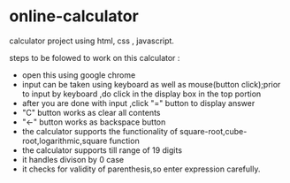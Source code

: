 # online-calculator

calculator project using html, css , javascript.

steps to be folowed to work on this calculator :
- open this using google chrome
- input can be taken using keyboard as well as mouse(button click);prior to input by keyboard ,do click in the display box in the top portion
- after you are done with input ,click "=" button to display answer
- "C" button works as clear all contents
- "<-" button works as backspace button
- the calculator supports the functionality of square-root,cube-root,logarithmic,square function
- the calculator supports till range of 19 digits
- it handles divison by 0 case
- it checks for validity of parenthesis,so enter expression carefully.
